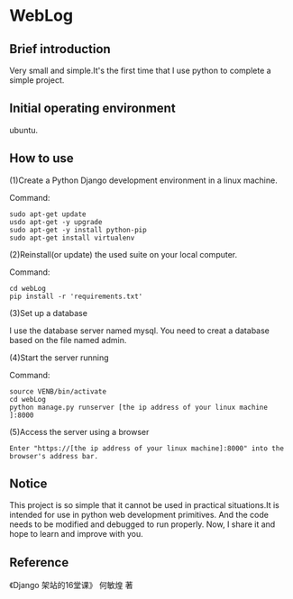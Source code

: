 WebLog
=
Brief introduction
-
  Very small and simple.It's the first time that I use python to complete a simple project.
  
Initial operating environment
-
  ubuntu.
  
How to use
-
  (1)Create a Python Django development environment in a linux machine.
  
  Command:
  
    sudo apt-get update
    usdo apt-get -y upgrade
    sudo apt-get -y install python-pip
    sudo apt-get install virtualenv
    
  (2)Reinstall(or update) the used suite on your local computer.
  
  Command:
  
    cd webLog
    pip install -r 'requirements.txt'
    
  (3)Set up a database
  
  I use the database server named mysql.
  You need to creat a database based on the file named admin.
  
  (4)Start the server running
  
   Command:
   
    source VENB/bin/activate
    cd webLog
    python manage.py runserver [the ip address of your linux machine ]:8000
    
  (5)Access the server using a browser
  
    Enter "https://[the ip address of your linux machine]:8000" into the browser's address bar.
    
Notice
-
  This project is so simple that it cannot be used in practical situations.It is intended for use in python web development primitives.
  And the code needs to be modified and debugged to run properly.
  Now, I share it and hope to learn and improve with you.
      
Reference
-
   《Django 架站的16堂课》 何敏煌 著
